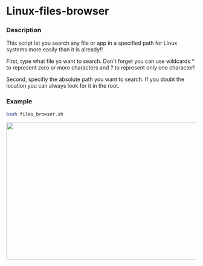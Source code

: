 # Linux-files-browser
### Description
This script let you search any file or app in a specified path for Linux systems more easily than it is already!!

First, type what file yo want to search. Don't forget you can use wildcards * to represent zero or more characters and ? to represent only one character!

Second, specifiy the absolute path you want to search. If you doubt the location you can always look for it in the root.

### Example
```sh
bash files_browser.sh
```
<p align="center">
  <img width="770" height="363" src="https://github.com/davidahid/Linux-files-browser/blob/master/example.png">
</p>
